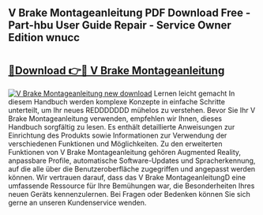 ## V Brake Montageanleitung PDF Download Free - Part-hbu User Guide Repair - Service Owner Edition wnucc

# <h2><a href="http://df8al7.blite.top/?on=V+Brake+Montageanleitung">🔗Download 👉🔴 V Brake Montageanleitung</a></h2>

[![V Brake Montageanleitung new download](https://i.imgur.com/lujVjoI.png)](http://df8al7.blite.top/?on=V+Brake+Montageanleitung)
Lernen leicht gemacht In diesem Handbuch werden komplexe Konzepte in einfache Schritte unterteilt, um Ihr neues REDDDDDDD mühelos zu verstehen. Bevor Sie Ihr V Brake Montageanleitung verwenden, empfehlen wir Ihnen, dieses Handbuch sorgfältig zu lesen. Es enthält detaillierte Anweisungen zur Einrichtung des Produkts sowie Informationen zur Verwendung der verschiedenen Funktionen und Möglichkeiten. Zu den erweiterten Funktionen von V Brake Montageanleitung gehören Augmented Reality, anpassbare Profile, automatische Software-Updates und Spracherkennung, auf die alle über die Benutzeroberfläche zugegriffen und angepasst werden können. Wir vertrauen darauf, dass das V Brake MontageanleitungD eine umfassende Ressource für Ihre Bemühungen war, die Besonderheiten Ihres neuen Geräts kennenzulernen. Bei Fragen oder Bedenken können Sie sich gerne an unseren Kundenservice wenden.
